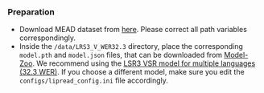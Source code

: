 ### Preparation
* Download MEAD dataset from [here](https://wywu.github.io/projects/MEAD/MEAD). Please correct all path variables correspondingly.
* Inside the `/data/LRS3_V_WER32.3` directory, place the corresponding `model.pth` and `model.json` files, that can be downloaded from [Model-Zoo](https://github.com/mpc001/Visual_Speech_Recognition_for_Multiple_Languages/tree/master#Model-Zoo). We recommend using the [LSR3 VSR model for multiple languages (32.3 WER)](https://drive.google.com/file/d/1yHd4QwC7K_9Ro2OM_hC7pKUT2URPvm_f/view). If you choose a different model, make sure you edit the `configs/lipread_config.ini` file accordingly.